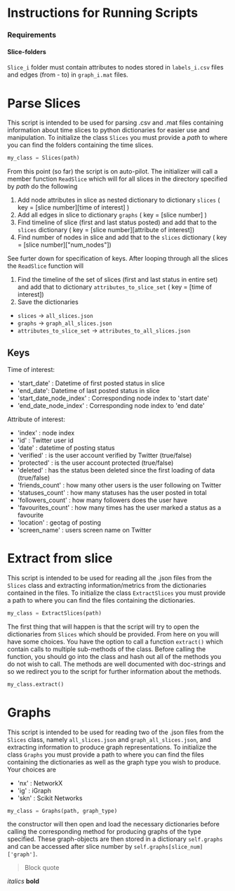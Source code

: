 # Instructions for Running Scripts

### Requirements
#### Slice-folders
`Slice_i` folder must contain attributes to nodes stored in `labels_i.csv` files and edges (from - to) in `graph_i.mat` files.



# Parse Slices
This script is intended to be used for parsing .csv and .mat files containing information about time slices to python dictionaries for easier use and manipulation. To initialize the class `Slices` you must provide a *path* to where you can find the folders containing the time slices.


```python
my_class = Slices(path)
```

From this point (so far) the script is on auto-pilot. The initializer will call a member function `ReadSlice` which will for all slices in the directory specified by *path* do the following

1. Add node attributes in slice as nested dictionary to dictionary `slices` ( key = [slice number][time of interest] )
2. Add all edges in slice to dictionary `graphs` ( key = [slice number] )
3. Find timeline of slice (first and last status posted) and add that to the `slices` dictionary ( key = [slice number][attribute of interest])
4. Find number of nodes in slice and add that to the `slices` dictionary
( key = [slice number]["num_nodes"])

See furter down for specification of keys. After looping through all the slices the `ReadSlice` function will

1. Find the timeline of the set of slices (first and last status in entire set) and add that to dictionary `attributes_to_slice_set` ( key = [time of interest])
2. Save the dictionaries
  - `slices` -> `all_slices.json`
  - `graphs` ->  `graph_all_slices.json`  
  - `attributes_to_slice_set` -> `attributes_to_all_slices.json`


## Keys 
Time of interest:
- 'start_date' : Datetime of first posted status in slice
- 'end_date': Datetime of last posted status in slice
- 'start_date_node_index' : Corresponding node index to 'start date'
- 'end_date_node_index' : Corresponding node index to 'end date'

Attribute of interest:
- 'index' : node index 
- 'id' : Twitter user id
- 'date' : datetime of posting status
- 'verified' : is the user account verified by Twitter (true/false)
- 'protected' : is the user account protected (true/false)
- 'deleted' : has the status been deleted since the first loading of data (true/false)
- 'friends_count' : how many other users is the user following on Twitter
- 'statuses_count' : how many statuses has the user posted in total
- 'followers_count' : how many followers does the user have
- 'favourites_count' : how many times has the user marked a status as a favourite
- 'location' : geotag of posting
- 'screen_name' : users screen name on Twitter

# Extract from slice
This script is intended to be used for reading all the .json files from the `Slices` class and extracting information/metrics from the dictionaries contained in the files. To initialize the class `ExtractSlices` you must provide a path to where you can find the files containing the dictionaries.

```python
my_class = ExtractSlices(path)
```

The first thing that will happen is that the script will try to open the dictionaries from `Slices` which should be provided. From here on you will have some choices. You have the option to call a function `extract()` which contain calls to multiple sub-methods of the class. Before calling the function, you should go into the class and hash out all of the methods you do not wish to call. The methods are well documented with doc-strings and so we redirect you to the script for further information about the methods.

```python
my_class.extract()
```

# Graphs
This script is intended to be used for reading two of the .json files from the `Slices` class, namely `all_slices.json` and `graph_all_slices.json`, and extracting information to produce graph representations. To initialize the class `Graphs` you must provide a path to where you can find the files containing the dictionaries as well as the graph type you wish to produce. Your choices are

- 'nx' : NetworkX 
- 'ig' : iGraph
- 'skn' : Scikit Networks

```python
my_class = Graphs(path, graph_type)
```

the constructor will then open and load the necessary dictionaries before calling the corresponding method for producing graphs of the type specified. These graph-objects are then stored in a dictionary `self.graphs` and can be accessed after slice number by `self.graphs[slice_num]['graph']`.


> Block quote


*italics*
**bold**
